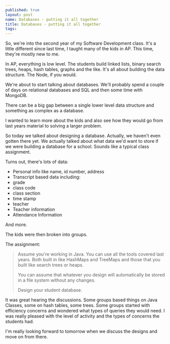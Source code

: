 ```yaml
---
published: true
layout: post
name: Databases - putting it all together	
title: Databases - putting it all together	
tags: 
---
```



So, we're into the second year of my Software Development class. It's a
little different since last time, I taught many of the kids in
AP. This time, they're mostly new to me.

In AP, everything is low level. The students build linked lists,
binary search trees, heaps, hash tables, graphs and the like. It's all
about building the data structure. The Node, if you would.

We're about to start talking about databases. We'll probably spend a
couple of days on relational databases and SQL and then some time with
MongoDB. 

There can be a big gap between a single lower level data structure and
something as complex as a database.

I wanted to learn more about the kids and also
see how they would go from last years material to solving a larger
problem.

So today we talked about designing a database. Actually, we haven't
even gotten there yet. We actually talked about what data we'd want to
store if we were building a database for a school. Sounds like a
typical class assignment.

Turns out, there's lots of data:

 * Personal info like name, id number, address
 * Transcript based data including:
  * grade
  * class code
  * class section
  * time stamp
  * teacher
 * Teacher information
 * Attendance Information

And more.

The kids were then broken into groups.

The assignment:

> Assume you're working in Java. You can use all the tools covered last years. Both built in like HashMaps and TreeMaps and those that you built like search trees or heaps. 
> <p/>
> You can assume that whatever you design will automatically be stored in a file system without any changes.
> <p/>
> Design your student database.

It was great hearing the discussions. Some groups based things on Java
Classes, some on hash tables, some trees. Some groups started with
efficiency concerns and wondered what types of queries they would
need. I was really pleased with the level of activity and the types of
concerns the students had.

I'm really looking forward to tomorrow when we discuss the designs and move on from there.





